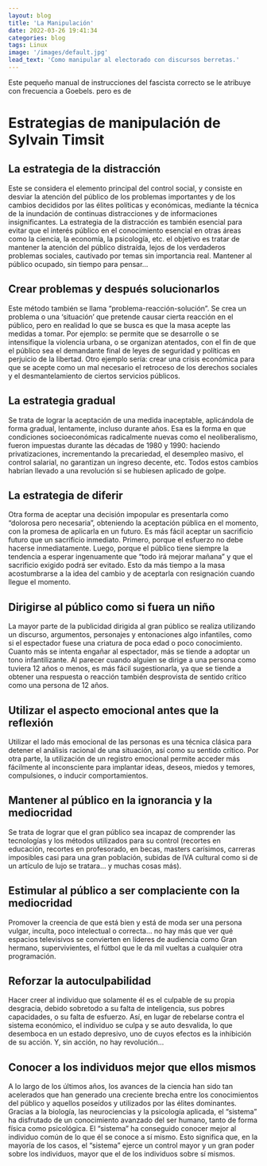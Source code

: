 ```yaml
---
layout: blog
title: 'La Manipulación'
date: 2022-03-26 19:41:34
categories: blog
tags: Linux
image: '/images/default.jpg'
lead_text: 'Como manipular al electorado con discursos berretas.'
---
```


Este pequeño manual de instrucciones del fascista correcto se le atribuye con frecuencia a Goebels. pero es de 

# Estrategias de manipulación de  Sylvain Timsit

## La estrategia de la distracción
Este se considera el elemento principal del control social, y consiste en desviar la atención del público de los problemas importantes y de los cambios decididos por las élites políticas y económicas, mediante la técnica de la inundación de continuas distracciones y de informaciones insignificantes. La estrategia de la distracción es también esencial para evitar que el interés público en el conocimiento esencial en otras áreas como la ciencia, la economía, la psicología, etc. el objetivo es tratar de mantener la atención del público distraída, lejos de los verdaderos problemas sociales, cautivado por temas sin importancia real. Mantener al público ocupado, sin tiempo para pensar…

## Crear problemas y después solucionarlos
Este método también se llama “problema-reacción-solución”. Se crea un problema o una ‘situación’ que pretende causar cierta reacción en el público, pero en realidad lo que se busca es que la masa acepte las medidas a tomar. Por ejemplo: se permite que se desarrolle o se intensifique la violencia urbana, o se organizan atentados, con el fin de que el público sea el demandante final de leyes de seguridad y políticas en perjuicio de la libertad. Otro ejemplo sería: crear una crisis económica para que se acepte como un mal necesario el retroceso de los derechos sociales y el desmantelamiento de ciertos servicios públicos.

## La estrategia gradual
Se trata de lograr la aceptación de una medida inaceptable, aplicándola de forma gradual, lentamente, incluso durante años. Esa es la forma en que condiciones socioeconómicas radicalmente nuevas como el neoliberalismo, fueron impuestas durante las décadas de 1980 y 1990: haciendo privatizaciones, incrementando la precariedad, el desempleo masivo, el control salarial, no garantizan un ingreso decente, etc. Todos estos cambios habrían llevado a una revolución si se hubiesen aplicado de golpe.

## La estrategia de diferir
Otra forma de aceptar una decisión impopular es presentarla como “dolorosa pero necesaria”, obteniendo la aceptación pública en el momento, con la promesa de aplicarla en un futuro. Es más fácil aceptar un sacrificio futuro que un sacrificio inmediato. Primero, porque el esfuerzo no debe hacerse inmediatamente. Luego, porque el público tiene siempre la tendencia a esperar ingenuamente que “todo irá mejorar mañana” y que el sacrificio exigido podrá ser evitado. Esto da más tiempo a la masa acostumbrarse a la idea del cambio y de aceptarla con resignación cuando llegue el momento.

## Dirigirse al público como si fuera un niño
La mayor parte de la publicidad dirigida al gran público se realiza utilizando un discurso, argumentos, personajes y entonaciones algo infantiles, como si el espectador fuese una criatura de poca edad o poco conocimiento. Cuanto más se intenta engañar al espectador, más se tiende a adoptar un tono infantilizante. Al parecer cuando alguien se dirige a una persona como tuviera 12 años o menos, es más fácil sugestionarla, ya que se tiende a obtener una respuesta o reacción también desprovista de sentido crítico como una persona de 12 años.

## Utilizar el aspecto emocional antes que la reflexión
Utilizar el lado más emocional de las personas es una técnica clásica para detener el análisis racional de una situación, así como su sentido crítico. Por otra parte, la utilización de un registro emocional permite acceder más fácilmente al inconsciente para implantar ideas, deseos, miedos y temores, compulsiones, o inducir comportamientos.

## Mantener al público en la ignorancia y la mediocridad
Se trata de lograr que el gran público sea incapaz de comprender las tecnologías y los métodos utilizados para su control (recortes en educación, recortes en profesorado, en becas, masters carísimos, carreras imposibles casi para una gran población, subidas de IVA cultural como si de un artículo de lujo se tratara… y muchas cosas más).

## Estimular al público a ser complaciente con la mediocridad
Promover la creencia de que está bien y está de moda ser una persona vulgar, inculta, poco intelectual o correcta…  no hay más que ver qué espacios televisivos se convierten en líderes de audiencia como Gran hermano, supervivientes, el fútbol que le da mil vueltas a cualquier otra programación.

## Reforzar la autoculpabilidad
Hacer creer al individuo que solamente él es el culpable de su propia desgracia, debido sobretodo a su falta de inteligencia, sus pobres capacidades, o su falta de esfuerzo. Así, en lugar de rebelarse contra el sistema económico, el individuo se culpa y se auto desvalida, lo que desemboca en un estado depresivo, uno de cuyos efectos es la inhibición de su acción. Y, sin acción, no hay revolución…

## Conocer a los individuos mejor que ellos mismos
A lo largo de los últimos años, los avances de la ciencia han sido tan acelerados que han generado una creciente brecha entre los conocimientos del público y aquellos poseídos y utilizados por las élites dominantes. Gracias a la biología, las neurociencias y la psicología aplicada, el “sistema” ha disfrutado de un conocimiento avanzado del ser humano, tanto de forma física como psicológica. El “sistema” ha conseguido conocer mejor al individuo común de lo que él se conoce a sí mismo. Esto significa que, en la mayoría de los casos, el “sistema” ejerce un control mayor y un gran poder sobre los individuos, mayor que el de los individuos sobre sí mismos.
